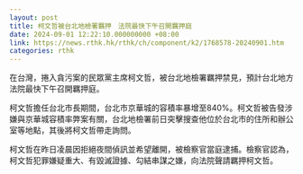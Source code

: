 ```yaml
---
layout: post
title: 柯文哲被台北地檢署羈押　法院最快下午召開羈押庭
date: 2024-09-01 12:22:10.000000000 +08:00
link: https://news.rthk.hk/rthk/ch/component/k2/1768578-20240901.htm
categories: rthk
---
```


在台灣，捲入貪污案的民眾黨主席柯文哲，被台北地檢署羈押禁見，預計台北地方法院最快下午召開羈押庭。

柯文哲擔任台北市長期間，台北市京華城的容積率暴增至840%。柯文哲被告發涉嫌與京華城容積率弊案有關，台北地檢署前日突擊搜查他位於台北市的住所和辦公室等地點，其後將柯文哲帶走詢問。

柯文哲在昨日凌晨因拒絕夜間偵訊並希望離開，被檢察官當庭逮捕。檢察官認為，柯文哲犯罪嫌疑重大、有毀滅證據、勾結串謀之嫌，向法院聲請羈押柯文哲。
